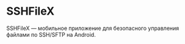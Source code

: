 # SSHFileX
SSHFileX — мобильное приложение для безопасного управления файлами по SSH/SFTP на  Android.
